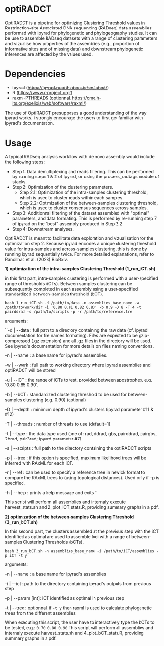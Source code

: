 # optiRADCT

OptiRADCT is a pipeline for optimizing Clustering Threshold values in Restrinction-site Associated DNA sequencing (RADseq) data assemblies performed with ipyrad for phylogenetic and phylogeography studies. It can be use to assemble RADseq datasets with a range of clustering parameters and vizualise how properties of the assemblies (e.g., proportion of informative sites and of missing data) and downstream phylogenetic inferences are affected by the values used.

# Dependencies

  - ipyrad (https://ipyrad.readthedocs.io/en/latest/)
  - R (https://www.r-project.org/)
  - raxml-PTHREADS (optionnal, https://cme.h-its.org/exelixis/web/software/raxml/)
    
The use of OptiRADCT presupposes a good understanding of the way ipyrad works. I strongly encourage the users to first get familiar with ipyrad's documentation.

 # Usage

A typical RADseq analysis workflow with de novo assembly would include the following steps:

- Step 1: Data demultiplexing and reads filtering. This can be performed by running steps 1 & 2 of ipyard, or using the process_radtags module of stacks.
- Step 2: Optimization of the clustering parameters.
  * Step 2.1: Optimization of the intra-samples clustering threshold, which is used to cluster reads within each samples.
  * Step 2.2: Optimization of the between-samples clustering threshold, which is used to cluster consensus sequences across samples.
- Step 3: Additionnal filtering of the dataset assembled with "optimal" parameters, and data formating. This is performed by re-running step 7 of ipyrad on the "best" assembly produced in Step 2.2
- Step 4: Downstream analyses.
  
OptiRADCT is meant to facilitate data exploration and vizualisation for the optimization step 2. Because ipyrad encodes a unique clustering threshold value for intra-samples and across-samples clustering, this is done by running ipyrad sequentially twice. For more detailed explanations, refer to Rancilhac et al. (2023) BioRxiv.

**1) optimization of the intra-samples Clustering Threshold (1_run_iCT.sh)**

in this first part, intra-samples clustering is performed with a user-specified range of thresholds (iCTs). Between samples clustering can be subsequently completed in each assembly using a user-specified standardized between-samples threshold (bCT).

``bash 1_run_iCT.sh -d /path/to/data -n assemblies_base_name -w /path/to/work/dir -i '0.80 0.81 0.82 0.83' -b 0.9 -D 8 -T 4 -t pairddrad -s /path/to/scripts -p -r /path/to/reference.tre``

arguments: 

``-d | --data : full path to a directory containing the raw data (cf. ipyrad documentation for file names formating). Files are expected to be gzip-compressed (.gz extension) and all .gz files in the directory will be used. See ipyrad's documentation for more details on files naming conventions.

-n | --name : a base name for ipyrad's assemblies.

-w | --work : full path to working directory where ipyrad assemblies and optiRADCT will be stored 

-u | --iCT : the range of iCTs to test, provided between apostrophes, e.g. '0.80 0.85 0.90'.

-b | --bCT : standardized clustering threshold to be used for between-samples clustering (e.g. 0.90) (optional)

-D | --depth : minimum depth of ipyrad's clusters (ipyrad parameter #11 & #12) 

-T | --threads : number of threads to use (default=1)

-t | --type : the data type used (one of: rad, ddrad, gbs, pairddrad, pairgbs, 2brad, pair3rad; ipyard parameter #7)

-s | --scripts : full path to the directory containing the optiRADCT scripts

-p | --tree : if this option is specified, maximum likelihood trees will be inferred with RAxML for each iCT.

-r | --ref : can be used to specify a reference tree in newick format to compare the RAxML trees to (using topological distances). Used only if -p is specified.

-h | --help : prints a help message and exits.``


This script will perform all assemblies and internaly execute harvest_stats.sh and 2_plot_iCT_stats.R, providing summary graphs in a pdf.

**2) optimization of the between-samples Clustering Threshold (3_run_bCT.sh)**

In this second part, the clusters assembled at the previous step with the iCT identified as optimal are used to assemble loci with a range of between-samples Clustering Thresholds (bCTs).


``bash 3_run_bCT.sh -n assemblies_base_name -i /path/to/iCT/assemblies -p iCT -t y``

arguments: 

-n | --name : a base name for ipyrad's assemblies

-i | --ict : path to the directory containing ipyrad's outputs from previous step

-p | --param [int]: iCT identified as optimal in previous step 

-t | --tree : optionnal, if ``-t y`` then raxml is used to calculate phylogenetic trees from the different assemblies

When executing this script, the user have to interactively type the bCTs to be tested, e.g.: ``0.70 0.80 0.90``
This script will perform all assemblies and internaly execute harvest_stats.sh and 4_plot_bCT_stats.R, providing summary graphs in a pdf.
